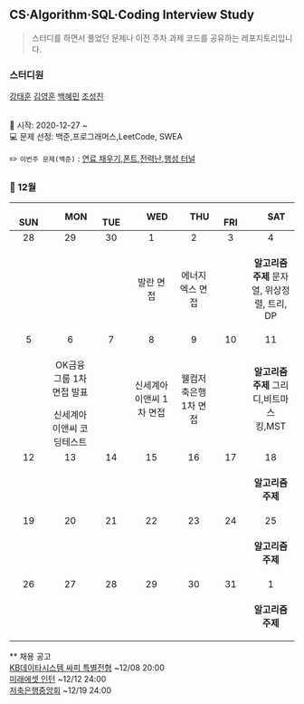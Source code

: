 ## CS·Algorithm·SQL·Coding Interview Study
<blockquote>스터디를 하면서 풀었던 문제나 이전 주차 과제 코드를 공유하는 레포지토리입니다.</blockquote>

### 스터디원

[강태훈](https://github.com/shuttlecock0) [김영훈](https://github.com/kim0hoon) [백혜민](https://github.com/HyeminBaek) [조성진](https://github.com/noel7781)

<br> 📌 시작: 2020-12-27 ~
<br> 💻 문제 선정: 백준,프로그래머스,LeetCode, SWEA

✏️ `이번주 문제(백준)` : [연료 채우기](https://www.acmicpc.net/problem/1826),[폰트](https://www.acmicpc.net/problem/9997),[전력난](https://www.acmicpc.net/problem/6497),[행성 터널](https://www.acmicpc.net/problem/2887)

<h3> 📅 12월 </h3>


|　  SUN　  |　  MON　  |　  TUE　  |　  WED　  |　  THU　  |　  FRI　  |　  SAT　  |
|:---:|:---:|:---:|:---:|:---:|:---:|:---:|
|   28   |   29   |   30   |   1   |   2   |   3   |   4   |
||||발란 면접|에너지엑스 면접||<p><b>알고리즘 주제</b> 문자열, 위상정렬, 트리, DP</p>|
|   5   |   6   |   7   |   8   |   9   |   10   |   11   |
||<p>OK금융그룹 1차 면접 발표</p>신세계아이앤씨 코딩테스트||신세계아이앤씨 1차 면접|웰컴저축은행 1차 면접||<p><b>알고리즘 주제</b> 그리디,비트마스킹,MST</p>|
|   12   |   13   |   14   |   15   |   16   |   17   |   18   |
|||||||<p><b>알고리즘 주제</b> </p>|
|   19   |   20   |   21   |   22   |   23   |   24   |   25   |
|||||||<p><b>알고리즘 주제</b> </p>|
|   26   |   27   |   28   |   29   |   30   |   31   |   1   |
|||||||<p><b>알고리즘 주제</b> </p>|

** 채용 공고
<br>[KB데이타시스템 싸피 특별전형](https://kbds.recruiter.co.kr/app/jobnotice/view?systemKindCode=MRS2&jobnoticeSn=79306) ~12/08 20:00
<br>[미래에셋 인턴](http://fs.miraeasset.com/recruit/view.do) ~12/12 24:00
<br>[저축은행중앙회](https://fsb.incruit.com/hire/viewhire.asp?projectid=104) ~12/19 24:00

